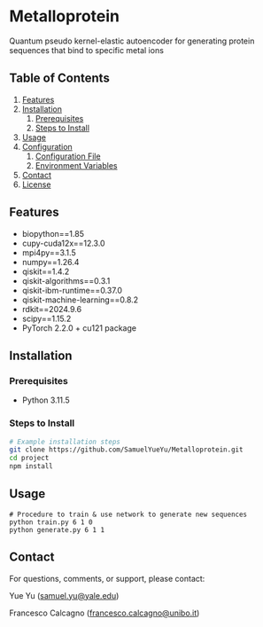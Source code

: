 # Metalloprotein
Quantum pseudo kernel-elastic autoencoder for generating protein sequences that bind to specific metal ions

## Table of Contents
1. [Features](#features)
2. [Installation](#installation)
    1. [Prerequisites](#prerequisites)
    2. [Steps to Install](#steps-to-install)
3. [Usage](#usage)
4. [Configuration](#configuration)
    1. [Configuration File](#configuration-file)
    2. [Environment Variables](#environment-variables)
5. [Contact](#contact)
6. [License](#license)

## Features
- biopython==1.85
- cupy-cuda12x==12.3.0
- mpi4py==3.1.5
- numpy==1.26.4
- qiskit==1.4.2
- qiskit-algorithms==0.3.1
- qiskit-ibm-runtime==0.37.0
- qiskit-machine-learning==0.8.2
- rdkit==2024.9.6
- scipy==1.15.2
- PyTorch 2.2.0 + cu121 package

## Installation
### Prerequisites
- Python 3.11.5

### Steps to Install
```bash
# Example installation steps
git clone https://github.com/SamuelYueYu/Metalloprotein.git
cd project
npm install
```

## Usage
```
# Procedure to train & use network to generate new sequences
python train.py 6 1 0
python generate.py 6 1 1
```

## Contact
For questions, comments, or support, please contact:

Yue Yu (samuel.yu@yale.edu)

Francesco Calcagno (francesco.calcagno@unibo.it)
